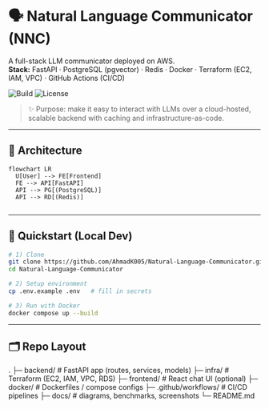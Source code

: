 # 🗣 Natural Language Communicator (NNC)

A full-stack LLM communicator deployed on AWS.  
**Stack:** FastAPI · PostgreSQL (pgvector) · Redis · Docker · Terraform (EC2, IAM, VPC) · GitHub Actions (CI/CD)

![Build](https://github.com/AhmadK005/Natural-Language-Communicator/actions/workflows/ci.yml/badge.svg)
![License](https://img.shields.io/badge/license-MIT-green)

> ✨ Purpose: make it easy to interact with LLMs over a cloud-hosted, scalable backend with caching and infrastructure-as-code.

---

## 📐 Architecture

```mermaid
flowchart LR
  U[User] --> FE[Frontend]
  FE --> API[FastAPI]
  API --> PG[(PostgreSQL)]
  API --> RD[(Redis)]


```

---
## 🚀 Quickstart (Local Dev)

```bash
# 1) Clone
git clone https://github.com/AhmadK005/Natural-Language-Communicator.git
cd Natural-Language-Communicator

# 2) Setup environment
cp .env.example .env   # fill in secrets

# 3) Run with Docker
docker compose up --build
```

---
## 🗂 Repo Layout

.
├─ backend/           # FastAPI app (routes, services, models)
├─ infra/             # Terraform (EC2, IAM, VPC, RDS)
├─ frontend/          # React chat UI (optional)
├─ docker/            # Dockerfiles / compose configs
├─ .github/workflows/ # CI/CD pipelines
├─ docs/              # diagrams, benchmarks, screenshots
└─ README.md





